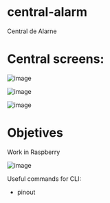 # central-alarm

Central de Alarne

# Central screens:

![image](https://github.com/gabflag/central_alarm_raspberry/assets/95552879/8460a3e2-2c30-4333-bb4f-2a88137c5553)

![image](https://github.com/gabflag/central_alarm_raspberry/assets/95552879/dd3e9398-25c5-4dd2-811b-669e93f253b2)

![image](https://github.com/gabflag/central_alarm_raspberry/assets/95552879/d8aa701d-fa9e-42a6-bd09-b69c172d171d)



# Objetives

Work in Raspberry

![image](https://github.com/gabflag/central_alarm_raspberry/assets/95552879/55b77b0d-8453-4e8f-83ef-6ddc9dde64a1)


Useful commands for CLI:
   
  - pinout

